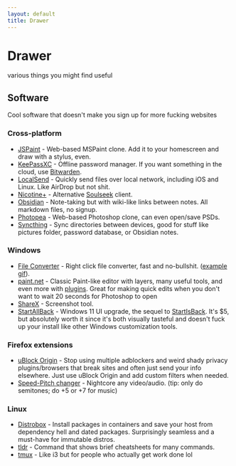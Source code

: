 ```yaml
---
layout: default
title: Drawer
---
```


# Drawer
various things you might find useful

## Software
Cool software that doesn't make you sign up for more fucking websites

### Cross-platform
* [JSPaint](https://jspaint.app/) - Web-based MSPaint clone. Add it to your homescreen and draw with a stylus, even.
* [KeePassXC](https://keepassxc.org/) - Offline password manager. If you want something in the cloud, use [Bitwarden](https://bitwarden.com/).
* [LocalSend](https://localsend.org/) - Quickly send files over local network, including iOS and Linux. Like AirDrop but not shit.
* [Nicotine+](https://nicotine-plus.org/) - Alternative [Soulseek](https://www.slsknet.org/news/) client.
* [Obsidian](https://obsidian.md/) - Note-taking but with wiki-like links between notes. All markdown files, no signup.
* [Photopea](https://www.photopea.com/) - Web-based Photoshop clone, can even open/save PSDs.
* [Syncthing](https://syncthing.net/) - Sync directories between devices, good for stuff like pictures folder, password database, or Obsidian notes.

### Windows
* [File Converter](https://github.com/Tichau/FileConverter/releases) - Right click file converter, fast and no-bullshit. ([example gif](https://github.com/Tichau/FileConverter/tree/03aeec001e0ceef17a546ac5769122f06a8ac601?tab=readme-ov-file#description)).
* [paint.net](https://getpaint.net/) - Classic Paint-like editor with layers, many useful tools, and even more with [plugins](https://www.boltbait.com/pdn/). Great for making quick edits when you don't want to wait 20 seconds for Photoshop to open
* [ShareX](https://getsharex.com/) - Screenshot tool.
* [StartAllBack](https://www.startallback.com/) - Windows 11 UI upgrade, the sequel to [StartIsBack](https://www.startisback.com/). It's $5, but absolutely worth it since it's both visually tasteful and doesn't fuck up your install like other Windows customization tools.

### Firefox extensions
* [uBlock Origin](https://addons.mozilla.org/en-US/firefox/addon/ublock-origin/) - Stop using multiple adblockers and weird shady privacy plugins/browsers that break sites and often just send your info elsewhere. Just use uBlock Origin and add custom filters when needed.
* [Speed-Pitch changer](https://addons.mozilla.org/en-US/firefox/addon/speed-pitch-changer/) - Nightcore any video/audio. (tip: only do semitones; do +5 or +7 for music)

### Linux
* [Distrobox](https://github.com/89luca89/distrobox) - Install packages in containers and save your host from dependency hell and dated packages. Surprisingly seamless and a must-have for immutable distros.
* [tldr](https://github.com/tldr-pages/tlrc) - Command that shows brief cheatsheets for many commands.
* [tmux](https://github.com/tmux/tmux) - Like i3 but for people who actually get work done lol